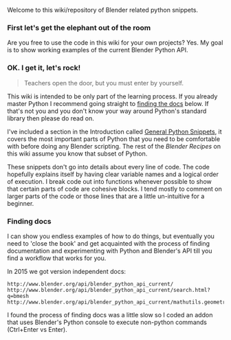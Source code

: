 Welcome to this wiki/repository of Blender related python snippets. 

### First let's get the elephant out of the room

Are you free to use the code in this wiki for your own projects? Yes. My goal is to show working examples of the  current Blender Python API.

### OK. I get it, let's rock!

> Teachers open the door, but you must enter by yourself.  

This wiki is intended to be only part of the learning process. If you already master Python I recommend going straight to [finding the docs](Preface#finding-docs) below. If that's not you and you don't know your way around Python's standard library then please do read on. 

I've included a section in the Introduction called [General Python Snippets](GeneralPythonSnippets), it covers the most important parts of Python that you need to be comfortable with before doing any Blender scripting. The rest of the _Blender Recipes_ on this wiki assume you know that subset of Python.

These snippets don't go into details about every line of code. The code hopefully explains itself by having clear variable names and a logical order of execution. I break code out into functions whenever possible to show that certain parts of code are cohesive blocks. I tend mostly to comment on larger parts of the code or those lines that are a little un-intuitive for a beginner.  
  
### Finding docs

I can show you endless examples of how to do things, but eventually you need to 'close the book' and get acquainted with the process of finding documentation and experimenting with Python and Blender's API till you find a workflow that works for you.

In 2015 we got version independent docs:

    http://www.blender.org/api/blender_python_api_current/ 
    http://www.blender.org/api/blender_python_api_current/search.html?q=bmesh 
    http://www.blender.org/api/blender_python_api_current/mathutils.geometry.html 

I found the process of finding docs was a little slow so I coded an addon that uses Blender's Python console to execute non-python commands (Ctrl+Enter vs Enter). 
